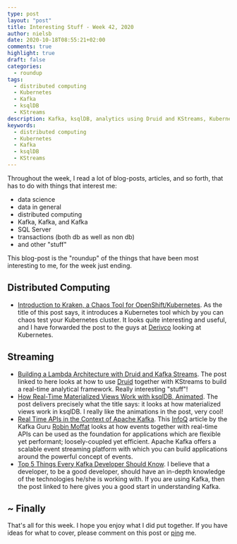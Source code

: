 ```yaml
---
type: post
layout: "post"
title: Interesting Stuff - Week 42, 2020
author: nielsb
date: 2020-10-18T08:55:21+02:00
comments: true
highlight: true
draft: false
categories:
  - roundup
tags:
  - distributed computing
  - Kubernetes
  - Kafka
  - ksqlDB
  - KStreams
description: Kafka, ksqlDB, analytics using Druid and KStreams, Kubernetes and chaos, and other interesting topics.
keywords:
  - distributed computing
  - Kubernetes
  - Kafka
  - ksqlDB
  - KStreams   
---
```


Throughout the week, I read a lot of blog-posts, articles, and so forth, that has to do with things that interest me:

* data science
* data in general
* distributed computing
* Kafka, Kafka, and Kafka
* SQL Server
* transactions (both db as well as non db)
* and other "stuff"

This blog-post is the "roundup" of the things that have been most interesting to me, for the week just ending.

<!--more-->

## Distributed Computing

* [Introduction to Kraken, a Chaos Tool for OpenShift/Kubernetes][1]. As the title of this post says, it introduces a Kubernetes tool which by you can chaos test your Kubernetes cluster. It looks quite interesting and useful, and I have forwarded the post to the guys at [Derivco](/derivco) looking at Kubernetes.

## Streaming

* [Building a Lambda Architecture with Druid and Kafka Streams][2]. The post linked to here looks at how to use [Druid][4] together with KStreams to build a real-time analytical framework. Really interesting "stuff"!
* [How Real-Time Materialized Views Work with ksqlDB, Animated][3]. The post delivers precisely what the title says: it looks at how materialized views work in ksqlDB. I really like the animations in the post, very cool!
* [Real Time APIs in the Context of Apache Kafka][5]. This [InfoQ][iq] article by the Kafka Guru [Robin Moffat][rmoff] looks at how events together with real-time APIs can be used as the foundation for applications which are flexible yet performant; loosely-coupled yet efficient. Apache Kafka offers a scalable event streaming platform with which you can build applications around the powerful concept of events.     
* [Top 5 Things Every Kafka Developer Should Know][6]. I believe that a developer, to be a good developer, should have an in-depth knowledge of the technologies he/she is working with. If you are using Kafka, then the post linked to here gives you a good start in understanding Kafka.

## ~ Finally

That's all for this week. I hope you enjoy what I did put together. If you have ideas for what to cover, please comment on this post or [ping][ma] me.

[ma]: mailto:niels.it.berglund@gmail.com
[mp]: https://blog.acolyer.org
[iq]: https://www.infoq.com/
[ew]: http://sqlonice.com/
[re]: http://blog.revolutionanalytics.com
[sqsk]: https://www.sqlskills.com
[mdaveyblog]: https://mdavey.wordpress.com/
[charlblog]: https://charlla.com/

[jovpop]: https://twitter.com/JovanPop_MSFT
[bobw]: https://twitter.com/bobwardms
[revod]: https://twitter.com/revodavid
[lonny]: https://twitter.com/sqL_handLe
[ewtw]: https://twitter.com/sqlOnIce
[buckw]: https://twitter.com/BuckWoodyMSFT
[mattw]: https://twitter.com/matthewwarren
[murba]: https://twitter.com/muratdemirbas
[daveda]: https://twitter.com/davidthecoder
[adcol]: https://twitter.com/adriancolyer
[jesrod]: https://twitter.com/jrdothoughts
[tomaz]: https://twitter.com/tomaz_tsql
[dataart]: https://twitter.com/dataartisans
[luis]: https://twitter.com/luis_de_sousa
[benstop]: https://twitter.com/benstopford
[conflu]: https://twitter.com/confluentinc
[tylert]: https://twitter.com/tyler_treat
[andrewng]: https://twitter.com/AndrewYNg
[lawr]: https://twitter.com/bytezn
[jue]: https://twitter.com/b0rk
[yan]: https://twitter.com/theburningmonk
[danny]: https://twitter.com/g9yuayon
[rmoff]: https://twitter.com/rmoff
[ryansw]: https://twitter.com/ryanswanstrom
[pabloc]: https://twitter.com/pabloc_ds
[mklep]: https://twitter.com/martinkl
[mdavey]: https://twitter.com/matt_davey
[jboner]: https://twitter.com/jboner
[joeduff]: https://twitter.com/funcOfJoe
[charl]: https://twitter.com/charllamprecht
[dbricks]: https://twitter.com/databricks
[adsit]: https://twitter.com/SitnikAdam
[vicky]: https://twitter.com/vickyharp
[dscentral]: https://twitter.com/DataScienceCtrl
[natemc]: https://twitter.com/natemcmaster
[ads]: https://twitter.com/azuredatastudio
[travw]: https://twitter.com/radtravis
[emilk]: https://twitter.com/IsTheArchitect


[1]: https://www.openshift.com/blog/introduction-to-kraken-a-chaos-tool-for-openshift/kubernetes
[2]: https://www.fullcontact.com/blog/2020/10/08/building-a-lambda-architecture-with-druid-and-kafka-streams/
[3]: https://www.confluent.io/blog/how-real-time-materialized-views-work-with-ksqldb/
[4]: https://druid.apache.org/
[5]: https://www.infoq.com/articles/real-time-api-kafka/
[6]: https://www.confluent.io/blog/5-things-every-kafka-developer-should-know/
